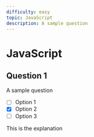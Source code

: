 ```yaml
---
difficulty: easy
topic: JavaScript
description: A sample question
---
```


# JavaScript

## Question 1

A sample question

- [ ] Option 1
- [x] Option 2
- [ ] Option 3

<comment>
This is the explanation
</comment>
